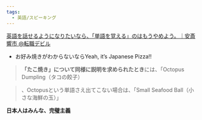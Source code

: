 ```yaml
---
tags:
  - 英語/スピーキング
---
```

[英語を話せるようになりたいなら、「単語を覚える」のはもうやめよう。｜安斎 響市 @転職デビル](https://note.com/kyo_anzai/n/n8db20437f04a)

- お好み焼きがわからないならYeah, it’s Japanese Pizza!!

>**「たこ焼き」について同様に説明を求められたとき**には、「Octopus Dumpling（タコの餃子）

>、Octopusという単語さえ出てこない場合は、「Small Seafood Ball（小さな海鮮の玉）」

**日本人はみんな、完璧主義**

